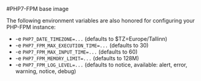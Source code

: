 #PHP7-FPM base image

The following environment variables are also honored for configuring your PHP-FPM instance:

- -e `PHP7_DATE_TIMEZONE=...` (defaults to $TZ=Europe/Tallinn)
- -e `PHP7_FPM_MAX_EXECUTION_TIME=...` (defaults to 30)
- -e `PHP7_FPM_MAX_INPUT_TIME=...` (defaults to 60)
- -e `PHP7_FPM_MEMORY_LIMIT=...` (defaults to 128M)
- -e `PHP7_FPM_LOG_LEVEL=...` (defaults to notice, available: alert, error, warning, notice, debug)